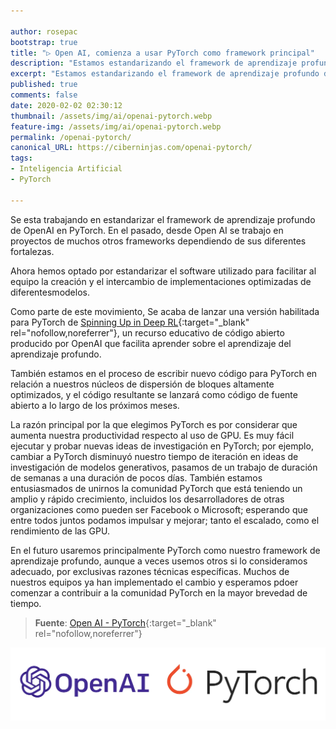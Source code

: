 ```yaml
---

author: rosepac
bootstrap: true
title: "▷ Open AI, comienza a usar PyTorch como framework principal"
description: "Estamos estandarizando el framework de aprendizaje profundo de OpenAI: PyTorch. En el pasado, implementamos proyectos en muchos frameworks dependientes de la inteligencia artificial.."
excerpt: "Estamos estandarizando el framework de aprendizaje profundo de OpenAI: PyTorch. En el pasado, implementamos proyectos en muchos frameworks dependientes de la inteligencia artificial.."
published: true
comments: false
date: 2020-02-02 02:30:12
thumbnail: /assets/img/ai/openai-pytorch.webp
feature-img: /assets/img/ai/openai-pytorch.webp
permalink: /openai-pytorch/
canonical_URL: https://ciberninjas.com/openai-pytorch/
tags:
- Inteligencia Artificial
- PyTorch

---
```


Se esta trabajando en estandarizar el framework de aprendizaje profundo de OpenAI en PyTorch. En el pasado, desde Open AI se trabajo en proyectos de muchos otros frameworks dependiendo de sus diferentes fortalezas.

Ahora hemos optado por estandarizar el software utilizado para facilitar al equipo la creación y el intercambio de implementaciones optimizadas de diferentesmodelos.

Como parte de este movimiento, Se acaba de lanzar una versión habilitada para PyTorch de [Spinning Up in Deep RL](https://openai.com/blog/spinning-up-in-deep-rl/){:target="_blank" rel="nofollow,noreferrer"}, un recurso educativo de código abierto producido por OpenAI que facilita aprender sobre el aprendizaje del aprendizaje profundo.

También estamos en el proceso de escribir nuevo código para PyTorch en relación a nuestros núcleos de dispersión de bloques altamente optimizados, y el código resultante se lanzará como código de fuente abierto a lo largo de los próximos meses.

La razón principal por la que elegimos PyTorch es por considerar que aumenta nuestra productividad respecto al uso de GPU. Es muy fácil ejecutar y probar nuevas ideas de investigación en PyTorch; por ejemplo, cambiar a PyTorch disminuyó nuestro tiempo de iteración en ideas de investigación de modelos generativos, pasamos de un trabajo de duración de semanas a una duración de pocos días. También estamos entusiasmados de unirnos la comunidad PyTorch que está teniendo un amplio y rápido crecimiento, incluidos los desarrolladores de otras organizaciones como pueden ser Facebook o Microsoft; esperando que entre todos juntos podamos impulsar y mejorar; tanto el escalado, como el rendimiento de las GPU.

En el futuro usaremos principalmente PyTorch como nuestro framework de aprendizaje profundo, aunque a veces usemos otros si lo consideramos adecuado, por exclusivas razones técnicas específicas. Muchos de nuestros equipos ya han implementado el cambio y esperamos pdoer comenzar a contribuir a la comunidad PyTorch en la mayor brevedad de tiempo.

> **Fuente**\: [Open AI - PyTorch](https://openai.com/blog/openai-pytorch/){:target="_blank" rel="nofollow,noreferrer"}

![OpenAI y PyTorch unen sus fuerzas en un trabajo común](/assets/img/ai/openai-pytorch.webp "OpenAI y PyTorch unen sus fuerzas en un trabajo común")